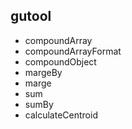 ## gutool



* compoundArray
* compoundArrayFormat
* compoundObject
* margeBy
* marge
* sum
* sumBy
* calculateCentroid